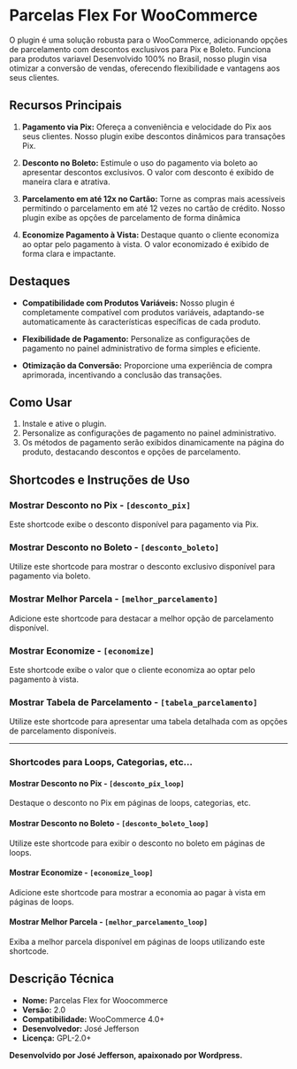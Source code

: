 # Parcelas Flex For WooCommerce
 

O plugin é uma solução robusta para o WooCommerce, adicionando opções de parcelamento com descontos exclusivos para Pix e Boleto. Funciona para produtos variavel Desenvolvido 100% no Brasil, nosso plugin visa otimizar a conversão de vendas, oferecendo flexibilidade e vantagens aos seus clientes.

## Recursos Principais

1. **Pagamento via Pix:** Ofereça a conveniência e velocidade do Pix aos seus clientes. Nosso plugin exibe descontos dinâmicos para transações Pix.

2. **Desconto no Boleto:** Estimule o uso do pagamento via boleto ao apresentar descontos exclusivos. O valor com desconto é exibido de maneira clara e atrativa.

3. **Parcelamento em até 12x no Cartão:** Torne as compras mais acessíveis permitindo o parcelamento em até 12 vezes no cartão de crédito. Nosso plugin exibe as opções de parcelamento de forma dinâmica

4. **Economize Pagamento à Vista:** Destaque quanto o cliente economiza ao optar pelo pagamento à vista. O valor economizado é exibido de forma clara e impactante.

## Destaques

- **Compatibilidade com Produtos Variáveis:** Nosso plugin é completamente compatível com produtos variáveis, adaptando-se automaticamente às características específicas de cada produto.

- **Flexibilidade de Pagamento:** Personalize as configurações de pagamento no painel administrativo de forma simples e eficiente.

- **Otimização da Conversão:** Proporcione uma experiência de compra aprimorada, incentivando a conclusão das transações.

## Como Usar

1. Instale e ative o plugin.
2. Personalize as configurações de pagamento no painel administrativo.
3. Os métodos de pagamento serão exibidos dinamicamente na página do produto, destacando descontos e opções de parcelamento.



## Shortcodes e Instruções de Uso

### Mostrar Desconto no Pix - `[desconto_pix]`

Este shortcode exibe o desconto disponível para pagamento via Pix.

### Mostrar Desconto no Boleto - `[desconto_boleto]`

Utilize este shortcode para mostrar o desconto exclusivo disponível para pagamento via boleto.

### Mostrar Melhor Parcela - `[melhor_parcelamento]`

Adicione este shortcode para destacar a melhor opção de parcelamento disponível.

### Mostrar Economize - `[economize]`

Este shortcode exibe o valor que o cliente economiza ao optar pelo pagamento à vista.

### Mostrar Tabela de Parcelamento - `[tabela_parcelamento]`

Utilize este shortcode para apresentar uma tabela detalhada com as opções de parcelamento disponíveis.

---

### Shortcodes para Loops, Categorias, etc...

#### Mostrar Desconto no Pix - `[desconto_pix_loop]`

Destaque o desconto no Pix em páginas de loops, categorias, etc.

#### Mostrar Desconto no Boleto - `[desconto_boleto_loop]`

Utilize este shortcode para exibir o desconto no boleto em páginas de loops.

#### Mostrar Economize - `[economize_loop]`

Adicione este shortcode para mostrar a economia ao pagar à vista em páginas de loops.

#### Mostrar Melhor Parcela - `[melhor_parcelamento_loop]`

Exiba a melhor parcela disponível em páginas de loops utilizando este shortcode.


## Descrição Técnica

- **Nome:** Parcelas Flex for Woocommerce
- **Versão:** 2.0
- **Compatibilidade:** WooCommerce 4.0+
- **Desenvolvedor:**  José Jefferson
- **Licença:** GPL-2.0+

**Desenvolvido por José Jefferson, apaixonado por Wordpress.**

